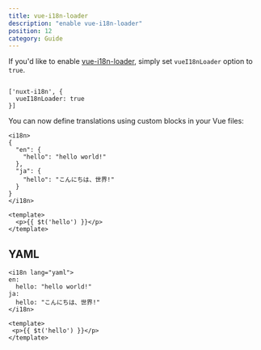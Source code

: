 ```yaml
---
title: vue-i18n-loader
description: "enable vue-i18n-loader"
position: 12
category: Guide
---
```


If you'd like to enable [vue-i18n-loader](https://github.com/intlify/vue-i18n-loader), simply set `vueI18nLoader` option to `true`.

```js{}[nuxt.config.js]

['nuxt-i18n', {
  vueI18nLoader: true
}]

```

You can now define translations using custom blocks in your Vue files:

```vue
<i18n>
{
  "en": {
    "hello": "hello world!"
  },
  "ja": {
    "hello": "こんにちは、世界!"
  }
}
</i18n>

<template>
  <p>{{ $t('hello') }}</p>
</template>
```

## YAML

```vue
<i18n lang="yaml">
en:
  hello: "hello world!"
ja:
  hello: "こんにちは、世界!"
</i18n>

<template>
 <p>{{ $t('hello') }}</p>
</template>
```
